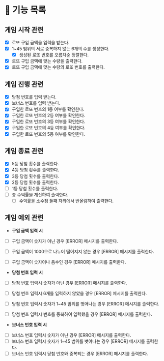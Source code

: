 # 🎯 기능 목록

## 게임 시작 관련
- [X] 로또 구입 금액을 입력을 받는다.
- [X] 1~45 범위의 서로 중복하지 않는 6개의 수를 생성한다.
  - [X] 생성된 로또 번호를 오름차순 정렬한다.
- [X] 로또 구입 금액에 맞는 수량을 출력한다.
- [X] 로또 구입 금액에 맞는 수량의 로또 번호를 출력한다.

## 게임 진행 관련
- [X] 당첨 번호를 입력 받는다.
- [X] 보너스 번호를 입력 받는다.
- [X] 구입한 로또 번호의 1등 여부를 확인한다.
- [X] 구입한 로또 번호의 2등 여부를 확인한다.
- [X] 구입한 로또 번호의 3등 여부를 확인한다.
- [X] 구입한 로또 번호의 4등 여부를 확인한다.
- [X] 구입한 로또 번호의 5등 여부를 확인한다.

## 게임 종료 관련
- [X] 5등 당첨 횟수를 출력한다.
- [X] 4등 당첨 횟수를 출력한다.
- [X] 3등 당첨 횟수를 출력한다.
- [X] 2등 당첨 횟수를 출력한다.
- [ ] 1등 당첨 횟수를 출력한다.
- [ ] 총 수익률을 계산하여 출력한다.
   - [ ] 수익률을 소수점 둘째 자리에서 반올림하여 출력한다.

## 게임 예외 관련
- **구입 금액 입력 시**
- [ ] 구입 금액이 숫자가 아닌 경우 [ERROR] 메시지를 출력한다.
- [ ] 구입 금액이 1000으로 나누어 떨어지지 않는 경우 [ERROR] 메시지를 출력한다.
- [ ] 구입 금액이 숫자이나 음수인 경우 [ERROR] 메시지를 출력한다.


- **당첨 번호 입력 시**
- [ ] 당첨 번호 입력시 숫자가 아닌 경우 [ERROR] 메시지를 출력한다.
- [ ] 당첨 번호 입력시 6개를 입력하지 않았을 경우 [ERROR] 메시지를 출력한다.
- [ ] 당첨 번호 입력시 숫자가 1~45 범위를 벗어나는 경우 [ERROR] 메시지를 출력한다.
- [ ] 당첨 번호 입력시 번호를 중복하여 입력했을 경우 [ERROR] 메시지를 출력한다.


- **보너스 번호 입력 시**
- [ ] 보너스 번호 입력시 숫자가 아닌 경우 [ERROR] 메시지를 출력한다.
- [ ] 보너스 번호 입력시 숫자가 1~45 범위를 벗어나는 경우 [ERROR] 메시지를 출력한다.
- [ ] 보너스 번호 입력시 당첨 번호와 중복되는 경우 [ERROR] 메시지를 출력한다.